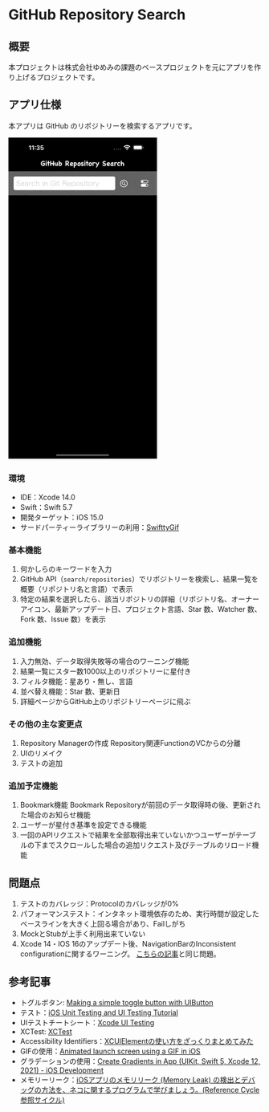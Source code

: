 # GitHub Repository Search

  

## 概要

  

本プロジェクトは株式会社ゆめみの課題のベースプロジェクトを元にアプリを作り上げるプロジェクトです。

  

## アプリ仕様

  

本アプリは GitHub のリポジトリーを検索するアプリです。

 
![動作イメージ](README_Images/app.gif)

  

### 環境

- IDE：Xcode 14.0
- Swift：Swift 5.7
- 開発ターゲット：iOS 15.0
- サードパーティーライブラリーの利用：[SwifttyGif](https://github.com/kirualex/SwiftyGif)


### 基本機能

1. 何かしらのキーワードを入力
2. GitHub API（`search/repositories`）でリポジトリーを検索し、結果一覧を概要（リポジトリ名と言語）で表示
3. 特定の結果を選択したら、該当リポジトリの詳細（リポジトリ名、オーナーアイコン、最新アップデート日、プロジェクト言語、Star 数、Watcher 数、Fork 数、Issue 数）を表示


### 追加機能

1. 入力無効、データ取得失敗等の場合のワーニング機能
2. 結果一覧にスター数1000以上のリポジトリーに星付き
3. フィルタ機能：星あり・無し、言語
4. 並べ替え機能：Star 数、更新日
5. 詳細ページからGitHub上のリポジトリーページに飛ぶ


### その他の主な変更点

1. Repository Managerの作成
Repository関連FunctionのVCからの分離
2. UIのリメイク
3. テストの追加

  
### 追加予定機能

1. Bookmark機能
    Bookmark Repositoryが前回のデータ取得時の後、更新された場合のお知らせ機能
2. ユーザーが星付き基準を設定できる機能
3. 一回のAPIリクエストで結果を全部取得出来ていないかつユーザーがテーブルの下までスクロールした場合の追加リクエスト及びテーブルのリロード機能
  


## 問題点

  
1. テストのカバレッジ：Protocolのカバレッジが0%
2. パフォーマンステスト：インタネット環境依存のため、実行時間が設定したベースラインを大きく上回る場合があり、Failしがち
3. MockとStubが上手く利用出来ていない
4. Xcode 14・IOS 16のアップデート後、NavigationBarのInconsistent configurationに関するワーニング。 [こちらの記事](https://developer.apple.com/forums/thread/714278)と同じ問題。

  
  
## 参考記事

  
- トグルボタン: [Making a simple toggle button with UIButton](https://medium.com/@craiggrummitt/making-a-simple-toggle-button-with-uibutton-e9c69a9deb0b)
- テスト：[iOS Unit Testing and UI Testing Tutorial](https://www.raywenderlich.com/21020457-ios-unit-testing-and-ui-testing-tutorial)
- UIテストチートシート：[Xcode UI Testing](https://www.raywenderlich.com/21020457-ios-unit-testing-and-ui-testing-tutorial)
- XCTest: [XCTest](https://developer.apple.com/documentation/xctest#2870839)
- Accessibility Identifiers：[XCUIElementの使い方をざっくりまとめてみた](https://qiita.com/terry-private/items/81c07510d90d5946d0fc)
- GIFの使用：[Animated launch screen using a GIF in iOS](https://www.amerhukic.com/animating-launch-screen-using-gif)
- グラデーションの使用：[Create Gradients in App (UIKit, Swift 5, Xcode 12, 2021) - iOS Development](https://www.youtube.com/watch?v=Qk_H0mlSIQc)
- メモリーリーク：[iOSアプリのメモリリーク (Memory Leak) の検出とデバッグの方法を、ネコに関するプログラムで学びましょう。(Reference Cycle 参照サイクル)](https://qiita.com/MaShunzhe/items/8073d32d7aee28578cab)
